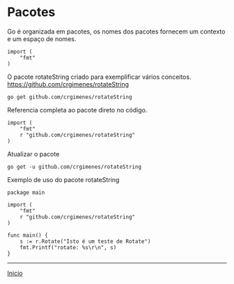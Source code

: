 # Pacotes

Go é organizada em pacotes, os nomes dos pacotes fornecem um contexto e um espaço de nomes.

```
import (
	"fmt"
)
```

O pacote rotateString criado para exemplificar vários conceitos.
https://github.com/crgimenes/rotateString


```
go get github.com/crgimenes/rotateString
```

Referencia completa ao pacote direto no código.

```
import (
	"fmt"
	r "github.com/crgimenes/rotateString"
)
```


Atualizar o pacote

```
go get -u github.com/crgimenes/rotateString
```

Exemplo de uso do pacote rotateString

```
package main

import (
	"fmt"
	r "github.com/crgimenes/rotateString"
)

func main() {
	s := r.Rotate("Isto é um teste de Rotate")
	fmt.Printf("rotate: %s\r\n", s)
}
```



---
[Inicio](README.md)
